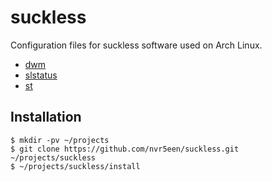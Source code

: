 # suckless

Configuration files for suckless software used on Arch Linux.

+ [dwm](https://dwm.suckless.org/)
+ [slstatus](https://github.com/drkhsh/slstatus)
+ [st](https://st.suckless.org/)

## Installation

```
$ mkdir -pv ~/projects
$ git clone https://github.com/nvr5een/suckless.git ~/projects/suckless
$ ~/projects/suckless/install
```

